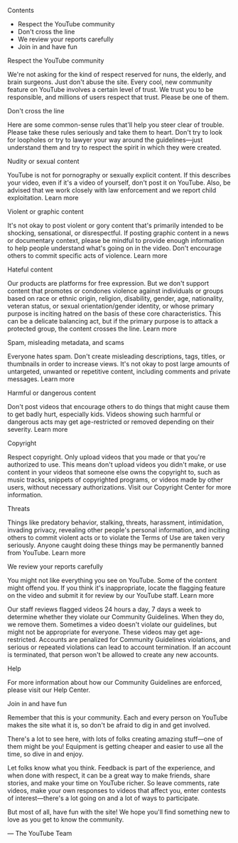 Contents

*   Respect the YouTube community
*   Don't cross the line
*   We review your reports carefully
*   Join in and have fun

Respect the YouTube community

We're not asking for the kind of respect reserved for nuns, the elderly, and brain surgeons. Just don't abuse the site. Every cool, new community feature on YouTube involves a certain level of trust. We trust you to be responsible, and millions of users respect that trust. Please be one of them.

Don't cross the line

Here are some common-sense rules that'll help you steer clear of trouble. Please take these rules seriously and take them to heart. Don't try to look for loopholes or try to lawyer your way around the guidelines—just understand them and try to respect the spirit in which they were created.

Nudity or sexual content

YouTube is not for pornography or sexually explicit content. If this describes your video, even if it's a video of yourself, don't post it on YouTube. Also, be advised that we work closely with law enforcement and we report child exploitation. Learn more

Violent or graphic content

It's not okay to post violent or gory content that's primarily intended to be shocking, sensational, or disrespectful. If posting graphic content in a news or documentary context, please be mindful to provide enough information to help people understand what's going on in the video. Don't encourage others to commit specific acts of violence. Learn more

Hateful content

Our products are platforms for free expression. But we don't support content that promotes or condones violence against individuals or groups based on race or ethnic origin, religion, disability, gender, age, nationality, veteran status, or sexual orientation/gender identity, or whose primary purpose is inciting hatred on the basis of these core characteristics. This can be a delicate balancing act, but if the primary purpose is to attack a protected group, the content crosses the line. Learn more

Spam, misleading metadata, and scams

Everyone hates spam. Don't create misleading descriptions, tags, titles, or thumbnails in order to increase views. It's not okay to post large amounts of untargeted, unwanted or repetitive content, including comments and private messages. Learn more

Harmful or dangerous content

Don't post videos that encourage others to do things that might cause them to get badly hurt, especially kids. Videos showing such harmful or dangerous acts may get age-restricted or removed depending on their severity. Learn more

Copyright

Respect copyright. Only upload videos that you made or that you're authorized to use. This means don't upload videos you didn't make, or use content in your videos that someone else owns the copyright to, such as music tracks, snippets of copyrighted programs, or videos made by other users, without necessary authorizations. Visit our Copyright Center for more information.

Threats

Things like predatory behavior, stalking, threats, harassment, intimidation, invading privacy, revealing other people's personal information, and inciting others to commit violent acts or to violate the Terms of Use are taken very seriously. Anyone caught doing these things may be permanently banned from YouTube. Learn more

We review your reports carefully

You might not like everything you see on YouTube. Some of the content might offend you. If you think it's inappropriate, locate the flagging feature on the video and submit it for review by our YouTube staff. Learn more

Our staff reviews flagged videos 24 hours a day, 7 days a week to determine whether they violate our Community Guidelines. When they do, we remove them. Sometimes a video doesn't violate our guidelines, but might not be appropriate for everyone. These videos may get age-restricted. Accounts are penalized for Community Guidelines violations, and serious or repeated violations can lead to account termination. If an account is terminated, that person won't be allowed to create any new accounts.

Help

For more information about how our Community Guidelines are enforced, please visit our Help Center.

Join in and have fun

Remember that this is your community. Each and every person on YouTube makes the site what it is, so don't be afraid to dig in and get involved.

There's a lot to see here, with lots of folks creating amazing stuff—one of them might be you! Equipment is getting cheaper and easier to use all the time, so dive in and enjoy.

Let folks know what you think. Feedback is part of the experience, and when done with respect, it can be a great way to make friends, share stories, and make your time on YouTube richer. So leave comments, rate videos, make your own responses to videos that affect you, enter contests of interest—there's a lot going on and a lot of ways to participate.

But most of all, have fun with the site! We hope you'll find something new to love as you get to know the community.

— The YouTube Team